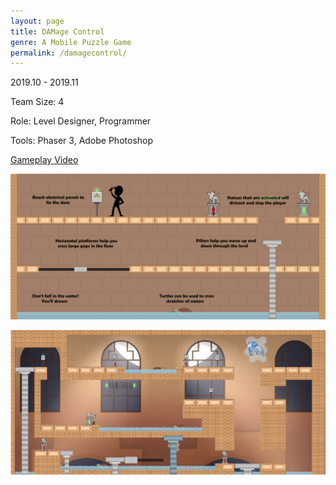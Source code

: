 ```yaml
---
layout: page
title: DAMage Control
genre: A Mobile Puzzle Game
permalink: /damagecontrol/
---
```


2019.10 - 2019.11

Team Size: 4

Role: Level Designer, Programmer

Tools: Phaser 3, Adobe Photoshop

[Gameplay Video](https://www.youtube.com/watch?v=oPe8F7txhFM&feature=youtu.be)

![](./img/DC.png)

![](./img/DC2.png)